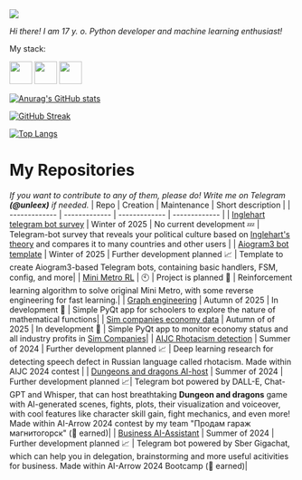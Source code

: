 <img src="https://media.tenor.com/KO80NCIjQAUAAAAM/cat-smiling-cat.gif" />

*Hi there! I am 17 y. o. Python developer and machine learning enthusiast!*

My stack:

<div>
  <img src="https://cdn.jsdelivr.net/gh/devicons/devicon@latest/icons/python/python-original-wordmark.svg" width="40" height="40" />
  <img src="https://cdn.jsdelivr.net/gh/devicons/devicon@latest/icons/pytorch/pytorch-plain-wordmark.svg" width="40" height="40" />
  <img src="https://docs.aiogram.dev/en/v3.17.0/_static/logo.png" width="40" height="40"/>
</div>
          
[![Anurag's GitHub stats](https://github-readme-stats.vercel.app/api?username=unleex)](https://github.com/anuraghazra/github-readme-stats)

[![GitHub Streak](http://github-readme-streak-stats.herokuapp.com?user=unleex&theme=dark&background=000000)](https://git.io/streak-stats)

[![Top Langs](https://github-readme-stats.vercel.app/api/top-langs/?username=unleex)](https://github.com/anuraghazra/github-readme-stats)

# My Repositories
*If you want to contribute to any of them, please do! Write me on Telegram **(@unleex)** if needed.*
| Repo | Creation | Maintenance | Short description | 
| ------------- | ------------- | ------------- | ------------- |
| [Inglehart telegram bot survey](https://github.com/unleex/inglehart-telegram-survey)  | Winter of 2025  | No current development 💤  | Telegram-bot survey that reveals your political culture based on [Inglehart's theory](https://www.worldvaluessurvey.org/images/Map2023NEW.png) and compares it to many countries and other users |
| [Aiogram3 bot template](https://github.com/unleex/aiogram3-bot-template)  | Winter of 2025  | Further development planned 📈 | Template to create Aiogram3-based Telegram bots, containing basic handlers, FSM, config, and more|
| [Mini Metro RL](https://github.com/unleex/mini-metro-rl)  | 🕙  | Project is planned 📆 | Reinforcement learning algorithm to solve original Mini Metro, with some reverse engineering for fast learning.|
| [Graph engineering](https://github.com/unleex/graph-engineering)  | Autumn of 2025  | In development 🚧 | Simple PyQt app for schoolers to explore the nature of mathematical functions|
| [Sim companies economy data](https://github.com/unleex/simcompanies-economy-data)  | Autumn of of 2025  | In development 🚧 | Simple PyQt app to monitor economy status and all industry profits in [Sim Companies](https://www.simcompanies.com/signin/?next=/messages/)|
| [AIJC Rhotacism detection](https://github.com/unleex/ai-challenge-anticartavost) | Summer of 2024 | Further development planned 📈 | Deep learning research for detecting speech defect in Russian language called rhotacism. Made within AIJC 2024 contest |
| [Dungeons and dragons AI-host](https://github.com/unleex/ai-arrow-dungeons-and-dragons-by-ai) | Summer of 2024 | Further development planned 📈| Telegram bot powered by DALL-E, Chat-GPT and Whisper, that can host breathtaking **Dungeon and dragons** game with AI-generated scenes, fights, plots, their visualization and voiceover, with cool features like character skill gain, fight mechanics, and even more! Made within AI-Arrow 2024 contest by my team "Продам гараж магнитогорск" (🥉 earned)|
| [Business AI-Assistant](https://github.com/unleex/ai-assistant-telegram-bot) | Summer of 2024 | Further development planned 📈 | Telegram bot powered by Sber Gigachat, which can help you in delegation, brainstorming and more useful acitivities for business. Made within AI-Arrow 2024 Bootcamp (🥈 earned)| 



